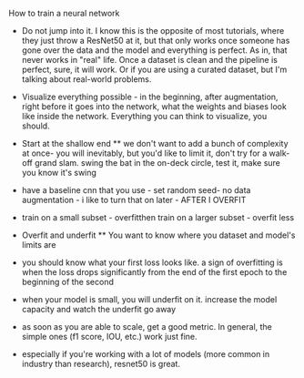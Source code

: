 How to train a neural network


* Do not jump into it. I know this is the opposite of most tutorials, where they just throw a ResNet50 at it, but that only works once someone has gone over the data and the model and everything is perfect. As in, that never works in "real" life. Once a dataset is clean and the pipeline is perfect, sure, it will work. Or if you are using a curated dataset, but I'm talking about real-world problems.

* Visualize everything possible - in the beginning, after augmentation, right before it goes into the network, what the weights and biases look like inside the network. Everything you can think to visualize, you should.


* Start at the shallow end
** we don't want to add a bunch of complexity at once- you will inevitably, but you'd like to limit it, don't try for a walk-off grand slam. swing the bat in the on-deck circle, test it, make sure you know it's swing


* have a baseline cnn that you use - set random seed- no data augmentation - i like to turn that on later - AFTER I OVERFIT

* train on a small subset - overfitthen train on a larger subset - overfit less


* Overfit and underfit
** You want to know where you dataset and model's limits are




* you should know what your first loss looks like. a sign of overfitting is when the loss drops significantly from the end of the first epoch to the beginning of the second


* when your model is small, you will underfit on it. increase the model capacity and watch the underfit go away

* as soon as you are able to scale, get a good metric. In general, the simple ones (f1 score, IOU, etc.) work just fine.

* especially if you're working with a lot of models (more common in industry than research), resnet50 is great.

